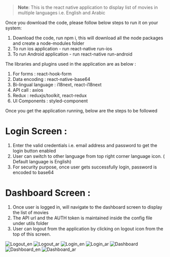 >**Note**: This is the react native application to display list of movies in multiple languages i.e. English and Arabic

Once you download the code, please follow below steps to run it on your system:

1. Download the code, run npm i, this will download all the node packages and create a node-modules folder
2. To run ios application - run react-native run-ios
3. To run Android application - run react-native run-android

The libraries and plugins used in the application are as below :

1. For forms : react-hook-form
2. Data encoding : react-native-base64
3. Bi-lingual language : i18next, react-i18next
4. API call : axios
5. Redux : reduxjs/toolkit, react-redux
6. UI Components : styled-component

Once you get the application running, below are the steps to be followed

# Login Screen :

 1. Enter the valid credentials i.e. email address and password to get the login button enabled
 2. User can switch to other language from top right corner language icon. ( Default language is English)
 3. For security purpose, once user gets successfully login, password is encoded to base64

 # Dashboard Screen :

 1. Once user is logged in, will navigate to the dashboard screen to display the list of movies
 2. The API url and the AUTH token is maintained inside the config file under utils folder
 3. User can logout from the application by clicking on logout icon from the top of this screen.

 
     


![Logout_en](https://github.com/user-attachments/assets/114623f2-fe5a-48cb-9931-497998ce0fd9)
![Logout_ar](https://github.com/user-attachments/assets/d0c9242c-81c4-4fcb-95eb-923396066252)
![Login_en](https://github.com/user-attachments/assets/b7905d5e-4e06-4c49-a16a-012c1dcee4a4)
![Login_ar](https://github.com/user-attachments/assets/5dc7cae7-2ee6-4a19-ae4a-09858b2f122e)
![Dashboard](https://github.com/user-attachments/assets/884299b5-c9ad-421e-b57a-febe08e347f6)
![Dashboard_en](https://github.com/user-attachments/assets/f80dcb7d-d395-4882-92a1-bc346599fbf7)
![Dashboard_ar](https://github.com/user-attachments/assets/7aa5f598-a82c-45a4-a585-13348e1dfe8d)


   




